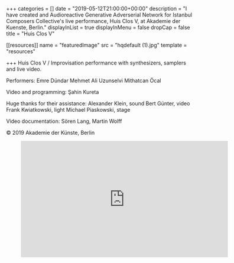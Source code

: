 +++
categories = []
date = "2019-05-12T21:00:00+00:00"
description = "I have created and Audioreactive Generative Adverserial Network for Istanbul Composers Collective's live performance, Huis Clos V, at Akademie der Kuenste, Berlin."
displayInList = true
displayInMenu = false
dropCap = false
title = "Huis Clos V"

[[resources]]
name = "featuredImage"
src = "hqdefault (1).jpg"
template = "resources"

+++
Huis Clos V / Improvisation performance with synthesizers, samplers and live video.

Performers:
Emre Dündar
Mehmet Ali Uzunselvi
Mithatcan Öcal

Video and programming: 
Şahin Kureta

Huge thanks for their assistance:
Alexander Klein, sound
Bert Günter, video
Frank Kwiatkowski, light
Michael Piaskowski, stage

Video documentation:
Sören Lang, Martin Wolff

© 2019 Akademie der Künste, Berlin


<!-- blank line -->
<figure class="video_container"> <iframe width="560" height="315" src="https://www.youtube.com/embed/aKjKihrGMbs" frameborder="0" allowfullscreen="true"> </iframe> </figure>
<!-- blank line -->
